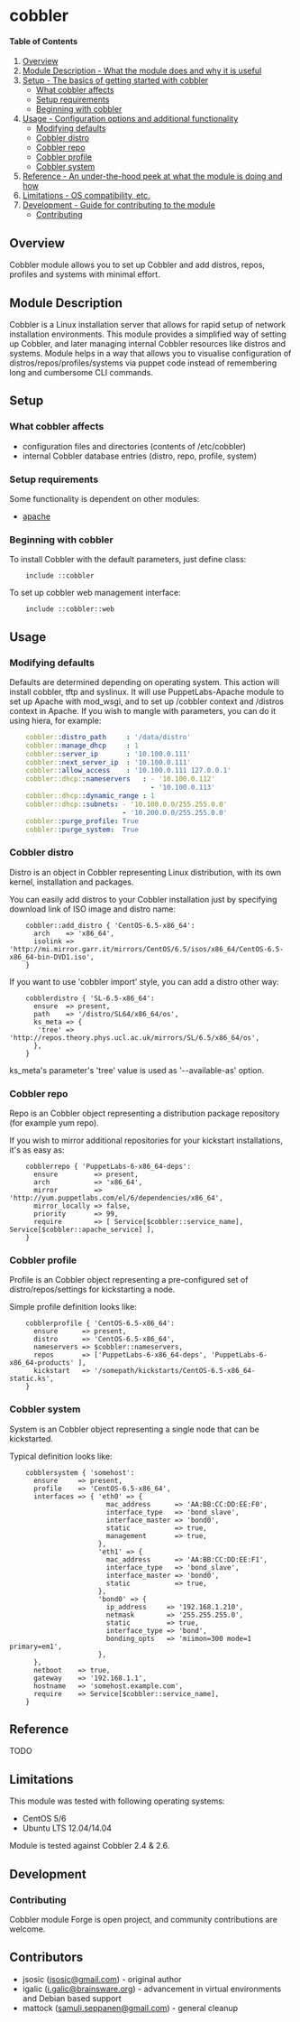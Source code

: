# cobbler

#### Table of Contents

1. [Overview](#overview)
2. [Module Description - What the module does and why it is useful](#module-description)
3. [Setup - The basics of getting started with cobbler](#setup)
    * [What cobbler affects](#what-cobbler-affects)
    * [Setup requirements](#setup-requirements)
    * [Beginning with cobbler](#beginning-with-cobbler)
4. [Usage - Configuration options and additional functionality](#usage)
    * [Modifying defaults](#what-cobbler-affects)
    * [Cobbler distro](#cobblerdistro)
    * [Cobbler repo](#cobblerrepo)
    * [Cobbler profile](#cobblerprofile)
    * [Cobbler system](#cobblersystem)
5. [Reference - An under-the-hood peek at what the module is doing and how](#reference)
5. [Limitations - OS compatibility, etc.](#limitations)
6. [Development - Guide for contributing to the module](#development)
    * [Contributing](#contributing)

## Overview

Cobbler module allows you to set up Cobbler and add distros, repos, profiles and systems
with minimal effort.

## Module Description

Cobbler is a Linux installation server that allows for rapid setup of network installation
environments. This module provides a simplified way of setting up Cobbler, and later
managing internal Cobbler resources like distros and systems. Module helps in a way that
allows you to visualise configuration of distros/repos/profiles/systems via puppet code
instead of remembering long and cumbersome CLI commands.

## Setup

### What cobbler affects

* configuration files and directories (contents of /etc/cobbler)
* internal Cobbler database entries (distro, repo, profile, system)

### Setup requirements

Some functionality is dependent on other modules:
* [apache](http://forge.puppetlabs.com/puppetlabs/apache)

### Beginning with cobbler

To install Cobbler with the default parameters, just define class:

```puppet
    include ::cobbler
```

To set up cobbler web management interface:

```puppet
    include ::cobbler::web
```

## Usage

### Modifying defaults

Defaults are determined depending on operating system. This action will install cobbler, tftp and syslinux. It will use PuppetLabs-Apache module to set up Apache with mod_wsgi, and to set up /cobbler context
and /distros context in Apache. If you wish to mangle with parameters, you can do it using hiera, for example:

```yaml
    cobbler::distro_path     : '/data/distro'
    cobbler::manage_dhcp     : 1
    cobbler::server_ip       : '10.100.0.111'
    cobbler::next_server_ip  : '10.100.0.111'
    cobbler::allow_access    : '10.100.0.111 127.0.0.1'
    cobbler::dhcp::nameservers   : - '10.100.0.112'
                                   - '10.100.0.113'
    cobbler::dhcp::dynamic_range : 1
    cobbler::dhcp::subnets: - '10.100.0.0/255.255.0.0'
                            - '10.200.0.0/255.255.0.0'
    cobbler::purge_profile: True
    cobbler::purge_system:  True
```

### Cobbler distro

Distro is an object in Cobbler representing Linux distribution, with its own kernel, installation and packages.

You can easily add distros to your Cobbler installation just by specifying download link of ISO image and distro name:

```puppet
    cobbler::add_distro { 'CentOS-6.5-x86_64':
      arch    => 'x86_64',
      isolink => 'http://mi.mirror.garr.it/mirrors/CentOS/6.5/isos/x86_64/CentOS-6.5-x86_64-bin-DVD1.iso',
    }
```

If you want to use 'cobbler import' style, you can add a distro other way:

```puppet
    cobblerdistro { 'SL-6.5-x86_64':
      ensure  => present,
      path    => '/distro/SL64/x86_64/os',
      ks_meta => {
       'tree' => 'http://repos.theory.phys.ucl.ac.uk/mirrors/SL/6.5/x86_64/os',
      },
    }
```

ks_meta's parameter's 'tree' value is used as '--available-as' option.

### Cobbler repo

Repo is an Cobbler object representing a distribution package repository (for example yum repo).

If you wish to mirror additional repositories for your kickstart installations, it's as easy as:

```puppet
    cobblerrepo { 'PuppetLabs-6-x86_64-deps':
      ensure         => present,
      arch           => 'x86_64',
      mirror         => 'http://yum.puppetlabs.com/el/6/dependencies/x86_64',
      mirror_locally => false,
      priority       => 99,
      require        => [ Service[$cobbler::service_name], Service[$cobbler::apache_service] ],
    }
```

### Cobbler profile

Profile is an Cobbler object representing a pre-configured set of distro/repos/settings for kickstarting a node.

Simple profile definition looks like:

```puppet
    cobblerprofile { 'CentOS-6.5-x86_64':
      ensure      => present,
      distro      => 'CentOS-6.5-x86_64',
      nameservers => $cobbler::nameservers,
      repos       => ['PuppetLabs-6-x86_64-deps', 'PuppetLabs-6-x86_64-products' ],
      kickstart   => '/somepath/kickstarts/CentOS-6.5-x86_64-static.ks',
    }
```

### Cobbler system

System is an Cobbler object representing a single node that can be kickstarted.

Typical definition looks like:

```puppet
    cobblersystem { 'somehost':
      ensure     => present,
      profile    => 'CentOS-6.5-x86_64',
      interfaces => { 'eth0' => {
                        mac_address      => 'AA:BB:CC:DD:EE:F0',
                        interface_type   => 'bond_slave',
                        interface_master => 'bond0',
                        static           => true,
                        management       => true,
                      },
                      'eth1' => {
                        mac_address      => 'AA:BB:CC:DD:EE:F1',
                        interface_type   => 'bond_slave',
                        interface_master => 'bond0',
                        static           => true,
                      },
                      'bond0' => {
                        ip_address     => '192.168.1.210',
                        netmask        => '255.255.255.0',
                        static         => true,
                        interface_type => 'bond',
                        bonding_opts   => 'miimon=300 mode=1 primary=em1',
                      },
      },
      netboot    => true,
      gateway    => '192.168.1.1',
      hostname   => 'somehost.example.com',
      require    => Service[$cobbler::service_name],
    }
```


## Reference

TODO

## Limitations

This module was tested with following operating systems:
* CentOS 5/6
* Ubuntu LTS 12.04/14.04

Module is tested against Cobbler 2.4 & 2.6.

## Development

### Contributing

Cobbler module Forge is open project, and community contributions are welcome.

## Contributors

* jsosic (jsosic@gmail.com) - original author
* igalic (i.galic@brainsware.org) - advancement in virtual environments and Debian based support
* mattock (samuli.seppanen@gmail.com) - general cleanup
